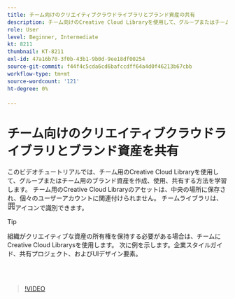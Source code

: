 ```yaml
---
title: チーム向けのクリエイティブクラウドライブラリとブランド資産の共有
description: チーム向けのCreative Cloud Libraryを使用して、グループまたはチーム向けのブランド資産を作成、使用、共有する方法を説明します。
role: User
level: Beginner, Intermediate
kt: 8211
thumbnail: KT-8211
exl-id: 47a16b70-3f0b-43b1-9b0d-9ee18df00254
source-git-commit: f44f4c5cda6cd6bafccdff64a4d0f46213b67cbb
workflow-type: tm+mt
source-wordcount: '121'
ht-degree: 0%

---
```


# チーム向けのクリエイティブクラウドライブラリとブランド資産を共有

このビデオチュートリアルでは、チーム用のCreative Cloud Libraryを使用して、グループまたはチーム用のブランド資産を作成、使用、共有する方法を学習します。 チーム用のCreative Cloud Libraryのアセットは、中央の場所に保存され、個々のユーザーアカウントに関連付けられません。 チームライブラリは、![ビルイメージ](assets/Smock_Building_18_N.png)アイコンで識別できます。

>[!TIP]
>
>組織がクリエイティブな資産の所有権を保持する必要がある場合は、チームにCreative Cloud Librarysを使用します。 次に例を示します。企業スタイルガイド、共有プロジェクト、およびUIデザイン要素。

<br> 

>[!VIDEO](https://video.tv.adobe.com/v/335333?hidetitle=true)

